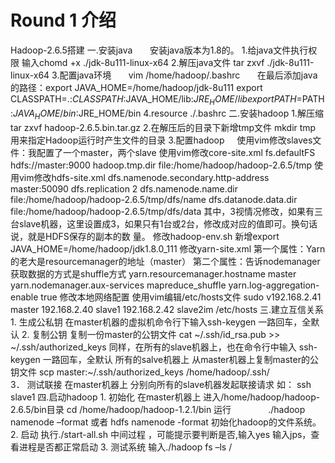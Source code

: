 # Round 1 介绍
   Hadoop-2.6.5搭建
  一.安装java
         安装java版本为1.8的。
     1.给java文件执行权限
         输入chomd +x ./jdk-8u111-linux-x64
     2.解压java文件
        tar zxvf ./jdk-8u111-linux-x64
     3.配置java环境
       vim /home/hadoop/.bashrc
       在最后添加java的路径：export JAVA_HOME=/home/hadoop/jdk-8u111
                           export CLASSPATH=.:$CLASSPATH:$JAVA_HOME/lib:$JRE_HOME/lib
                           export PATH=$PATH:$JAVA_HOME/bin:$JRE_HOME/bin
    4.resource ./.bashrc
  二.安装hadoop
    1.解压缩
      tar zxvf hadoop-2.6.5.bin.tar.gz
    2.在解压后的目录下新增tmp文件
      mkdir tmp   用来指定Hadoop运行时产生文件的目录
    3.配置hadoop
      使用vim修改slaves文件：我配置了一个master，两个slave
      使用vim修改core-site.xml
          <property>
            <name>fs.defaultFS</name>
            <value>hdfs://master:9000</value>
         </property>
         <property>
           <name>hadoop.tmp.dir</name>
           <value>file:/home/hadoop/hadoop-2.6.5/tmp</value>
         </property>
      使用vim修改hdfs-site.xml
          <property>
              <name>dfs.namenode.secondary.http-address</name>
              <value>master:50090</value>
         </property>
         <property>
              <name>dfs.replication</name>
              <value>2</value>
         </property>
        <property>
             <name>dfs.namenode.name.dir</name>
             <value>file:/home/hadoop/hadoop-2.6.5/tmp/dfs/name</value>
        </property>
        <property>
            <name>dfs.datanode.data.dir</name>
            <value>file:/home/hadoop/hadoop-2.6.5/tmp/dfs/data</value>
        </property>
       其中，<value>3</value>视情况修改，如果有三台slave机器，这里设置成3，如果只有1台或2台，修改成对应的值即可。换句话说，就是HDFS保存的副本的数        量。
      修改hadoop-env.sh
         新增export JAVA_HOME=/home/hadoop/jdk1.8.0_111
      修改yarn-site.xml
          第一个属性：Yarn的老大是resourcemanager的地址（master）
          第二个属性：告诉nodemanager获取数据的方式是shuffle方式
          <property>
            <name>yarn.resourcemanager.hostname</name>
            <value>master</value>
           </property>
           <property>
                 <name>yarn.nodemanager.aux-services</name>
                 <value>mapreduce_shuffle</value>
           </property>
           <property>
                <name>yarn.log-aggregation-enable</name>
                <value>true</value>
           </property>
        修改本地网络配置
          使用vim编辑/etc/hosts文件
          sudo v192.168.2.41 master
                192.168.2.40 slave1
                192.168.2.42 slave2im /etc/hosts
    三.建立互信关系  
       1.	生成公私钥
          在master机器的虚拟机命令行下输入ssh-keygen 
           一路回车，全默认
       2.	复制公钥
          复制一份master的公钥文件
          cat ~/.ssh/id_rsa.pub >> ~/.ssh/authorized_keys
          同样，在所有的slave机器上，也在命令行中输入
          ssh-keygen 
          一路回车，全默认
          所有的salve机器上
          从master机器上复制master的公钥文件
          scp master:~/.ssh/authorized_keys      /home/hadoop/.ssh/      
        3．	测试联接
            在master机器上
            分别向所有的slave机器发起联接请求
            如：
            ssh slave1
    四.启动hadoop
        1.	初始化
            在master机器上
            进入/home/hadoop/hadoop-2.6.5/bin目录
                cd /home/hadoop/hadoop-1.2.1/bin
            运行
                ./hadoop namenode –format 或者 hdfs namenode -format
            初始化hadoop的文件系统。
       2.	启动
            执行./start-all.sh
            中间过程 ，可能提示要判断是否,输入yes
            输入jps，查看进程是否都正常启动
       3.	测试系统
           输入./hadoop fs –ls /

        

      
